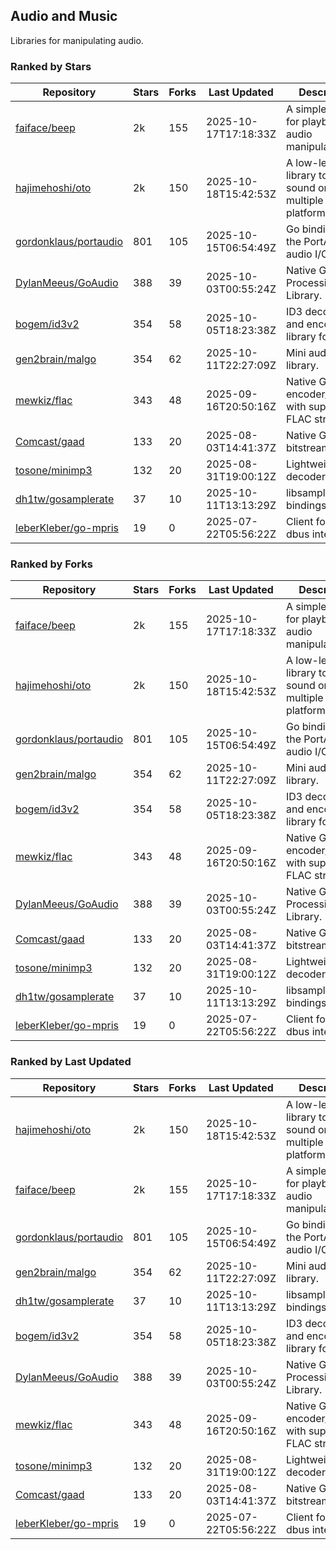 ## Audio and Music

Libraries for manipulating audio.

### Ranked by Stars

| Repository | Stars | Forks | Last Updated | Description | 
|------------|-------|-------|--------------|-------------|
| [faiface/beep](https://github.com/faiface/beep) | 2k | 155 | 2025-10-17T17:18:33Z |  A simple library for playback and audio manipulation. |
| [hajimehoshi/oto](https://github.com/hajimehoshi/oto) | 2k | 150 | 2025-10-18T15:42:53Z |  A low-level library to play sound on multiple platforms. |
| [gordonklaus/portaudio](https://github.com/gordonklaus/portaudio) | 801 | 105 | 2025-10-15T06:54:49Z |  Go bindings for the PortAudio audio I/O library. |
| [DylanMeeus/GoAudio](https://github.com/DylanMeeus/GoAudio) | 388 | 39 | 2025-10-03T00:55:24Z |  Native Go Audio Processing Library. |
| [bogem/id3v2](https://github.com/bogem/id3v2) | 354 | 58 | 2025-10-05T18:23:38Z |  ID3 decoding and encoding library for Go. |
| [gen2brain/malgo](https://github.com/gen2brain/malgo) | 354 | 62 | 2025-10-11T22:27:09Z |  Mini audio library. |
| [mewkiz/flac](https://github.com/mewkiz/flac) | 343 | 48 | 2025-09-16T20:50:16Z |  Native Go FLAC encoder/decoder with support for FLAC streams. |
| [Comcast/gaad](https://github.com/Comcast/gaad) | 133 | 20 | 2025-08-03T14:41:37Z |  Native Go AAC bitstream parser. |
| [tosone/minimp3](https://github.com/tosone/minimp3) | 132 | 20 | 2025-08-31T19:00:12Z |  Lightweight MP3 decoder library. |
| [dh1tw/gosamplerate](https://github.com/dh1tw/gosamplerate) | 37 | 10 | 2025-10-11T13:13:29Z |  libsamplerate bindings for go. |
| [leberKleber/go-mpris](https://github.com/leberKleber/go-mpris) | 19 | 0 | 2025-07-22T05:56:22Z |  Client for mpris dbus interfaces. |

### Ranked by Forks

| Repository | Stars | Forks | Last Updated | Description | 
|------------|-------|-------|--------------|-------------|
| [faiface/beep](https://github.com/faiface/beep) | 2k | 155 | 2025-10-17T17:18:33Z |  A simple library for playback and audio manipulation. |
| [hajimehoshi/oto](https://github.com/hajimehoshi/oto) | 2k | 150 | 2025-10-18T15:42:53Z |  A low-level library to play sound on multiple platforms. |
| [gordonklaus/portaudio](https://github.com/gordonklaus/portaudio) | 801 | 105 | 2025-10-15T06:54:49Z |  Go bindings for the PortAudio audio I/O library. |
| [gen2brain/malgo](https://github.com/gen2brain/malgo) | 354 | 62 | 2025-10-11T22:27:09Z |  Mini audio library. |
| [bogem/id3v2](https://github.com/bogem/id3v2) | 354 | 58 | 2025-10-05T18:23:38Z |  ID3 decoding and encoding library for Go. |
| [mewkiz/flac](https://github.com/mewkiz/flac) | 343 | 48 | 2025-09-16T20:50:16Z |  Native Go FLAC encoder/decoder with support for FLAC streams. |
| [DylanMeeus/GoAudio](https://github.com/DylanMeeus/GoAudio) | 388 | 39 | 2025-10-03T00:55:24Z |  Native Go Audio Processing Library. |
| [Comcast/gaad](https://github.com/Comcast/gaad) | 133 | 20 | 2025-08-03T14:41:37Z |  Native Go AAC bitstream parser. |
| [tosone/minimp3](https://github.com/tosone/minimp3) | 132 | 20 | 2025-08-31T19:00:12Z |  Lightweight MP3 decoder library. |
| [dh1tw/gosamplerate](https://github.com/dh1tw/gosamplerate) | 37 | 10 | 2025-10-11T13:13:29Z |  libsamplerate bindings for go. |
| [leberKleber/go-mpris](https://github.com/leberKleber/go-mpris) | 19 | 0 | 2025-07-22T05:56:22Z |  Client for mpris dbus interfaces. |

### Ranked by Last Updated

| Repository | Stars | Forks | Last Updated | Description | 
|------------|-------|-------|--------------|-------------|
| [hajimehoshi/oto](https://github.com/hajimehoshi/oto) | 2k | 150 | 2025-10-18T15:42:53Z |  A low-level library to play sound on multiple platforms. |
| [faiface/beep](https://github.com/faiface/beep) | 2k | 155 | 2025-10-17T17:18:33Z |  A simple library for playback and audio manipulation. |
| [gordonklaus/portaudio](https://github.com/gordonklaus/portaudio) | 801 | 105 | 2025-10-15T06:54:49Z |  Go bindings for the PortAudio audio I/O library. |
| [gen2brain/malgo](https://github.com/gen2brain/malgo) | 354 | 62 | 2025-10-11T22:27:09Z |  Mini audio library. |
| [dh1tw/gosamplerate](https://github.com/dh1tw/gosamplerate) | 37 | 10 | 2025-10-11T13:13:29Z |  libsamplerate bindings for go. |
| [bogem/id3v2](https://github.com/bogem/id3v2) | 354 | 58 | 2025-10-05T18:23:38Z |  ID3 decoding and encoding library for Go. |
| [DylanMeeus/GoAudio](https://github.com/DylanMeeus/GoAudio) | 388 | 39 | 2025-10-03T00:55:24Z |  Native Go Audio Processing Library. |
| [mewkiz/flac](https://github.com/mewkiz/flac) | 343 | 48 | 2025-09-16T20:50:16Z |  Native Go FLAC encoder/decoder with support for FLAC streams. |
| [tosone/minimp3](https://github.com/tosone/minimp3) | 132 | 20 | 2025-08-31T19:00:12Z |  Lightweight MP3 decoder library. |
| [Comcast/gaad](https://github.com/Comcast/gaad) | 133 | 20 | 2025-08-03T14:41:37Z |  Native Go AAC bitstream parser. |
| [leberKleber/go-mpris](https://github.com/leberKleber/go-mpris) | 19 | 0 | 2025-07-22T05:56:22Z |  Client for mpris dbus interfaces. |

